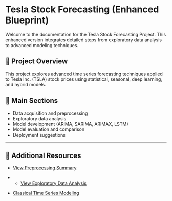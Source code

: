 
# Tesla Stock Forecasting (Enhanced Blueprint)

Welcome to the documentation for the Tesla Stock Forecasting Project. This enhanced version integrates detailed steps from exploratory data analysis to advanced modeling techniques.

## 📘 Project Overview
This project explores advanced time series forecasting techniques applied to Tesla Inc. (TSLA) stock prices using statistical, seasonal, deep learning, and hybrid models.

## 📌 Main Sections
- Data acquisition and preprocessing
- Exploratory data analysis
- Model development (ARIMA, SARIMA, ARIMAX, LSTM)
- Model evaluation and comparison
- Deployment suggestions

---


## 📂 Additional Resources

- [View Preprocessing Summary](preprocessing)
- - [View Exploratory Data Analysis](eda.md)



- [Classical Time Series Modeling](../notebooks/classical_models.ipynb)
